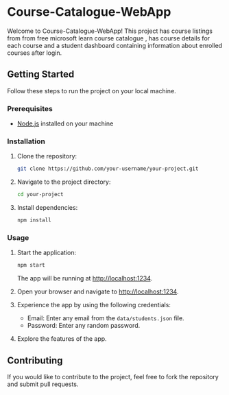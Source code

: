 # Course-Catalogue-WebApp

Welcome to Course-Catalogue-WebApp! This project has course listings from from free microsoft learn course catalogue , has course details for each course and a student dashboard containing information about enrolled courses after login.

## Getting Started

Follow these steps to run the project on your local machine.

### Prerequisites

- [Node.js](https://nodejs.org/) installed on your machine

### Installation

1. Clone the repository:

    ```bash
    git clone https://github.com/your-username/your-project.git
    ```

2. Navigate to the project directory:

    ```bash
    cd your-project
    ```

3. Install dependencies:

    ```bash
    npm install
    ```

### Usage

1. Start the application:

    ```bash
    npm start
    ```

   The app will be running at [http://localhost:1234](http://localhost:3000).

2. Open your browser and navigate to [http://localhost:1234](http://localhost:3000).

3. Experience the app by using the following credentials:
   
   - Email: Enter any email from the `data/students.json` file.
   - Password: Enter any random password.

4. Explore the features of the app.

## Contributing

If you would like to contribute to the project, feel free to fork the repository and submit pull requests.


